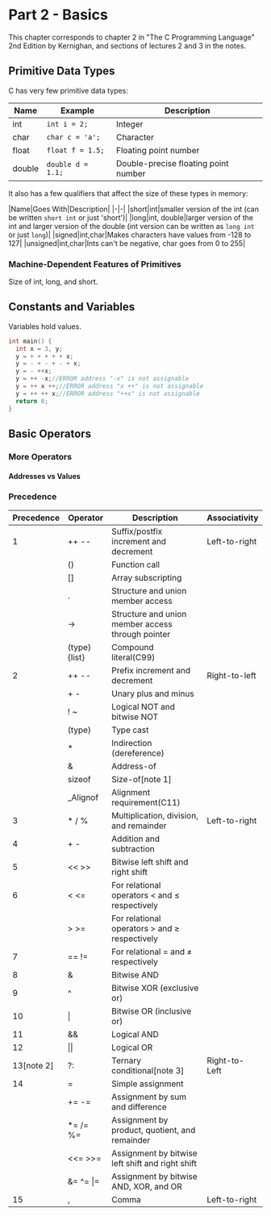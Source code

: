 # Part 2 - Basics
This chapter corresponds to chapter 2 in "The C Programming Language" 2nd Edition by Kernighan, and sections of lectures 2 and 3 in the notes.

## Primitive Data Types
C has very few primitive data types:

|Name|Example|Description|
|-|-|-|
|int|`int i = 2;`|Integer|
|char|`char c = 'a';`|Character|
|float|`float f = 1.5;`|Floating point number|
|double|`double d = 1.1;`|Double-precise floating point number|

It also has a few qualifiers that affect the size of these types in memory:

|Name|Goes With|Description|
|-|-|
|short|int|smaller version of the int (can be written `short int` or just 'short')|
|long|int, double|larger version of the int and larger version of the double (int version can be written as `long int` or just `long`)|
|signed|int,char|Makes characters have values from -128 to 127|
|unsigned|int,char|Ints can't be negative, char goes from 0 to 255|


### Machine-Dependent Features of Primitives
Size of int, long, and short.

## Constants and Variables
Variables hold values.

```C
int main() {
  int x = 3, y;
  y = + + + + + x;
  y = - + - + - + x;
  y = - ++x;
  y = ++ -x;//ERROR address "-x" is not assignable
  y = ++ x ++;//ERROR address "x ++" is not assignable
  y = ++ ++ x;//ERROR address "++x" is not assignable
  return 0;
}
```

## Basic Operators



### More Operators

#### Addresses vs Values

### Precedence

|Precedence|Operator|Description|Associativity|
|-|-|-|-|
|1|++ --|Suffix/postfix increment and decrement|Left-to-right|
||()|Function call|
||[]|Array subscripting|
||.|Structure and union member access|
||->|Structure and union member access through pointer|
||(type){list}|Compound literal(C99)|
|2|++ --|Prefix increment and decrement|Right-to-left|
||+ -|Unary plus and minus|
||! ~|Logical NOT and bitwise NOT|
||(type)|Type cast|
||*|Indirection (dereference)|
||&|Address-of|
||sizeof|Size-of[note 1]|
||_Alignof|Alignment requirement(C11)|
|3|* / %|Multiplication, division, and remainder|Left-to-right|
|4|+ -|Addition and subtraction|
|5|<< >>|Bitwise left shift and right shift|
|6|< <=|For relational operators < and ≤ respectively|
||> >=|For relational operators > and ≥ respectively|
|7|== !=|For relational = and ≠ respectively|
|8|&|Bitwise AND|
|9|^|Bitwise XOR (exclusive or)|
|10|\||Bitwise OR (inclusive or)|
|11|&&|Logical AND|
|12|\|\||Logical OR|
|13[note 2]|?:|Ternary conditional[note 3]|Right-to-Left|
|14|=|Simple assignment|
||+= -=|Assignment by sum and difference|
||*= /= %=|Assignment by product, quotient, and remainder|
||<<= >>=|Assignment by bitwise left shift and right shift|
||&= ^= \|=|Assignment by bitwise AND, XOR, and OR|
|15|,|Comma|Left-to-right|
